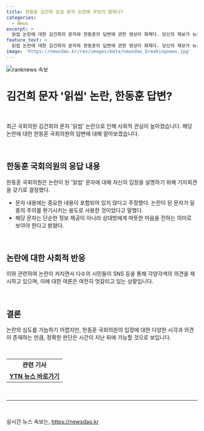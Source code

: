 ```yaml
---
title: 한동훈 김건희 읽씹 문자 논란에 무엇이 말하나?
categories:
  - News
excerpt: >
  읽씹 논란에 대한 김건희의 문자와 한동훈의 답변에 관한 영상이 화제다. 당신의 제보가 뉴스가 된다! YTN 검색해 채널 추가하고, 의견을 전하고 싶다면 02-398-8585로 전화하거나 social@ytn.co.kr로 메일을 보내보세요.
feature_text: >
  읽씹 논란에 대한 김건희의 문자와 한동훈의 답변에 관한 영상이 화제다. 당신의 제보가 뉴스가 된다! YTN 검색해 채널 추가하고, 의견을 전하고 싶다면 02-398-8585로 전화하거나 social@ytn.co.kr로 메일을 보내보세요.
image: 'https://newsdao.kr/res/images/meta/newsdao_breakingnews.jpg'
---
```


<p><img src="https://newsdao.kr/res/images/meta/newsdao_breakingnews.jpg" alt="ranknews 속보" /></p>

<h1>김건희 문자 '읽씹' 논란, 한동훈 답변?</h1>

<p data-ke-size="size16">&nbsp;</p>

<p>최근 국회의원 김건희의 문자 '읽씹' 논란으로 인해 사회적 관심이 높아졌습니다. 해당 논란에 대한 한동훈 국회의원의 답변에 대해 알아보겠습니다.</p>

<p data-ke-size="size16">&nbsp;</p>

<h2 data-ke-size="size26">한동훈 국회의원의 응답 내용</h2>

<p data-ke-size="size16">한동훈 국회의원은 논란이 된 '읽씹' 문자에 대해 자신의 입장을 설명하기 위해 기자회견을 갖기로 결정했다.</p>

<ul>
<li>문자 내용에는 중요한 내용이 포함되어 있지 않다고 주장했다. 논란이 된 문자가 일종의 주의를 환기시키는 용도로 사용한 것이었다고 말했다.</li>
<li>해당 문자는 단순한 정보 제공이 아니라 상대방에게 따뜻한 마음을 전하는 의미로 보아야 한다고 밝혔다.</li>
</ul>

<p data-ke-size="size16">&nbsp;</p>

<h2 data-ke-size="size26">논란에 대한 사회적 반응</h2>

<p data-ke-size="size16">이와 관련하여 논란이 커지면서 다수의 시민들이 SNS 등을 통해 각양각색의 의견을 제시하고 있으며, 이에 대한 여론은 여전히 엇갈리고 있는 상황입니다.</p>

<p data-ke-size="size16">&nbsp;</p>

<h2 data-ke-size="size26">결론</h2>

<p data-ke-size="size16">논란의 심도를 가늠하기 어렵지만, 한동훈 국회의원의 입장에 대한 다양한 시각과 의견이 존재하는 만큼, 정확한 판단은 시간이 지난 뒤에 가능할 것으로 보입니다.</p>

<p data-ke-size="size16">&nbsp;</p>

<table>
<tbody>
<tr>
<td style="text-align: center; height: 17px;"><b>관련 기사</b></td>
</tr>
<tr>
<td style="text-align: center; height: 17px;"><b><a href="https://www.ytn.co.kr/_ln/0101_202110072035110229">YTN 뉴스 바로가기</a></b></td>
</tr>
</tbody>
</table>

<p data-ke-size="size16">&nbsp;</p>

<hr>

<p data-ke-size="size16">&nbsp;</p>
실시간 뉴스 속보는, <a href="https://newsdao.kr" rel="dofollow">https://newsdao.kr</a>



